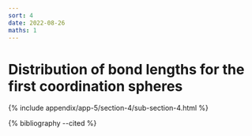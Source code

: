 ```yaml
---
sort: 4
date: 2022-08-26
maths: 1
---
```


# Distribution of bond lengths for the first coordination spheres

{% include appendix/app-5/section-4/sub-section-4.html %}

{% bibliography --cited %}

